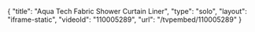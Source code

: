 {
    "title": "Aqua Tech Fabric Shower Curtain Liner",
    "type": "solo",
    "layout": "iframe-static",
    "videoId": "110005289",
    "url": "\/tvpembed\/110005289"
}